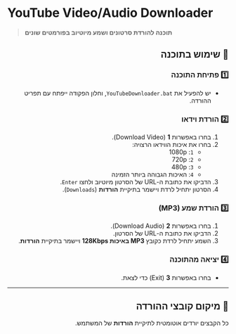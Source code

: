 # YouTube Video/Audio Downloader  

> **תוכנה להורדת סרטונים ושמע מיוטיוב בפורמטים שונים**  

<div dir="rtl">
  
## 🎯 **שימוש בתוכנה**
### 1️⃣ **פתיחת התוכנה**
- יש להפעיל את `YouTubeDownloader.bat`, וחלון הפקודה ייפתח עם תפריט ההורדה.

### 2️⃣ **הורדת וידאו**
1. בחרו באפשרות **1** (Download Video).
2. בחרו את איכות הווידאו הרצויה:
   - `1`: 1080p
   - `2`: 720p
   - `3`: 480p
   - `4`: האיכות הגבוהה ביותר הזמינה
3. הדביקו את כתובת ה-URL של הסרטון מיוטיוב ולחצו `Enter`.
4. הסרטון יתחיל לרדת ויישמר בתיקיית **הורדות** (`Downloads`).

### 3️⃣ **הורדת שמע (MP3)**
1. בחרו באפשרות **2** (Download Audio).
2. הדביקו את כתובת ה-URL של הסרטון.
3. השמע יתחיל לרדת כקובץ **MP3 באיכות 128Kbps** ויישמר בתיקיית **הורדות**.

### 4️⃣ **יציאה מהתוכנה**
- בחרו באפשרות **3** (Exit) כדי לצאת.

---

## 📂 **מיקום קובצי ההורדה**
כל הקבצים יורדים אוטומטית לתיקיית **הורדות** של המשתמש.
